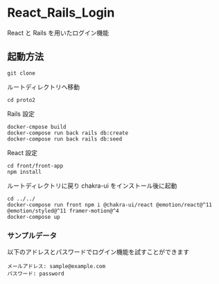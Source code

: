 # React_Rails_Login

React と Rails を用いたログイン機能

## 起動方法

```
git clone
```

ルートディレクトリへ移動

```
cd proto2
```

Rails 設定

```
docker-cmpose build
docker-compose run back rails db:create
docker-compose run back rails db:seed
```

React 設定

```
cd front/front-app
npm install
```

ルートディレクトリに戻り chakra-ui をインストール後に起動

```
cd ../../
docker-compose run front npm i @chakra-ui/react @emotion/react@^11 @emotion/styled@^11 framer-motion@^4
docker-compose up
```

### サンプルデータ

以下のアドレスとパスワードでログイン機能を試すことができます

```
メールアドレス: sample@example.com
パスワード: password
```
